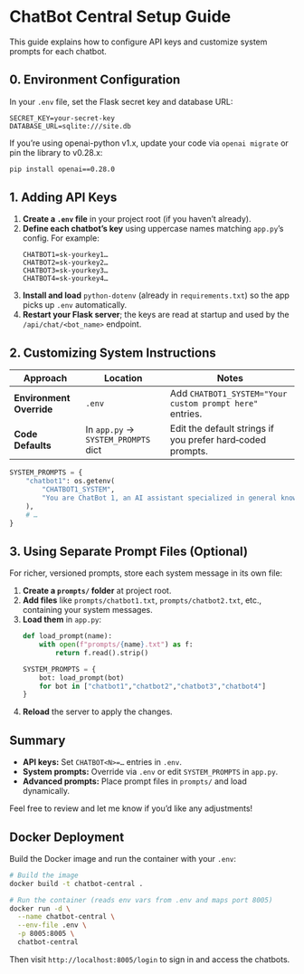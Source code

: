 # ChatBot Central Setup Guide

This guide explains how to configure API keys and customize system prompts for each chatbot.

## 0. Environment Configuration

In your `.env` file, set the Flask secret key and database URL:

```dotenv
SECRET_KEY=your-secret-key
DATABASE_URL=sqlite:///site.db
```

If you’re using openai-python v1.x, update your code via `openai migrate` or pin the library to v0.28.x:

```bash
pip install openai==0.28.0
```

## 1. Adding API Keys

1. **Create a `.env` file** in your project root (if you haven’t already).
2. **Define each chatbot’s key** using uppercase names matching `app.py`’s config. For example:
   ```dotenv
   CHATBOT1=sk-yourkey1…
   CHATBOT2=sk-yourkey2…
   CHATBOT3=sk-yourkey3…
   CHATBOT4=sk-yourkey4…
   ```
3. **Install and load** `python-dotenv` (already in `requirements.txt`) so the app picks up `.env` automatically.
4. **Restart your Flask server**; the keys are read at startup and used by the `/api/chat/<bot_name>` endpoint.

## 2. Customizing System Instructions

| Approach                | Location                           | Notes                                                        |
|-------------------------|------------------------------------|--------------------------------------------------------------|
| **Environment Override**| `.env`                             | Add `CHATBOT1_SYSTEM="Your custom prompt here"` entries.    |
| **Code Defaults**       | In `app.py` → `SYSTEM_PROMPTS` dict | Edit the default strings if you prefer hard‑coded prompts.    |

```python
SYSTEM_PROMPTS = {
    "chatbot1": os.getenv(
        "CHATBOT1_SYSTEM",
        "You are ChatBot 1, an AI assistant specialized in general knowledge."
    ),
    # …
}
```

## 3. Using Separate Prompt Files (Optional)

For richer, versioned prompts, store each system message in its own file:

1. **Create a `prompts/` folder** at project root.
2. **Add files** like `prompts/chatbot1.txt`, `prompts/chatbot2.txt`, etc., containing your system messages.
3. **Load them** in `app.py`:
   ```python
   def load_prompt(name):
       with open(f"prompts/{name}.txt") as f:
           return f.read().strip()

   SYSTEM_PROMPTS = {
       bot: load_prompt(bot)
       for bot in ["chatbot1","chatbot2","chatbot3","chatbot4"]
   }
   ```
4. **Reload** the server to apply the changes.

## Summary
- **API keys:** Set `CHATBOT<N>=…` entries in `.env`.
- **System prompts:** Override via `.env` or edit `SYSTEM_PROMPTS` in `app.py`.
- **Advanced prompts:** Place prompt files in `prompts/` and load dynamically.

Feel free to review and let me know if you’d like any adjustments!

## Docker Deployment

Build the Docker image and run the container with your `.env`:
```bash
# Build the image
docker build -t chatbot-central .

# Run the container (reads env vars from .env and maps port 8005)
docker run -d \
  --name chatbot-central \
  --env-file .env \
  -p 8005:8005 \
  chatbot-central
```

Then visit `http://localhost:8005/login` to sign in and access the chatbots.
